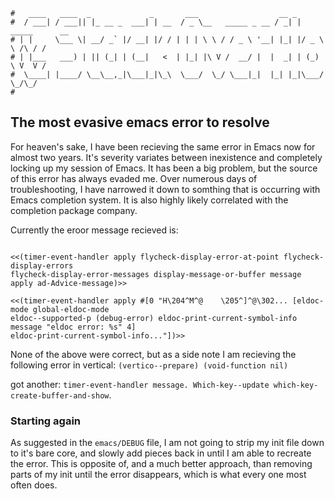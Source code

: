 ```text
#   ____   ____  _             _       ___                  __ _
#  / ___| / ___|| |_ __ _  ___| | __  / _ \__   _____ _ __ / _| | _____      __
# | |     \___ \| __/ _` |/ __| |/ / | | | \ \ / / _ \ '__| |_| |/ _ \ \ /\ / /
# | |___   ___) | || (_| | (__|   <  | |_| |\ V /  __/ |  |  _| | (_) \ V  V /
#  \____| |____/ \__\__,_|\___|_|\_\  \___/  \_/ \___|_|  |_| |_|\___/ \_/\_/
#
```

## The most evasive emacs error to resolve

For heaven's sake, I have been recieving the same error in Emacs now for almost two years. It's severity
variates between inexistence and completely locking up my session of Emacs. It has been a big problem, but the
source of this error has always evaded me. Over numerous days of troubleshooting, I have narrowed it down to
somthing that is occurring with Emacs completion system. It is also highly likely correlated with the
completion package company.

Currently the eroor message recieved is:

```elisp

<<(timer-event-handler apply flycheck-display-error-at-point flycheck-display-errors
flycheck-display-error-messages display-message-or-buffer message apply ad-Advice-message)>>

<<(timer-event-handler apply #[0 "H\204^M^@    \205^]^@\302... [eldoc-mode global-eldoc-mode
eldoc--supported-p (debug-error) eldoc-print-current-symbol-info message "eldoc error: %s" 4]
eldoc-print-current-symbol-info..."])>>

```

None of the above were correct, but as a side note I am recieving the following error in vertical:
`(vertico--prepare) (void-function nil)`

got another: `timer-event-handler message. Which-key--update which-key-create-buffer-and-show`.

### Starting again

As suggested in the `emacs/DEBUG` file, I am not going to strip my init file down to it's bare core, and
slowly add pieces back in until I am able to recreate the error. This is opposite of, and a much better
approach, than removing parts of my init until the error disappears, which is what every one most often does.
